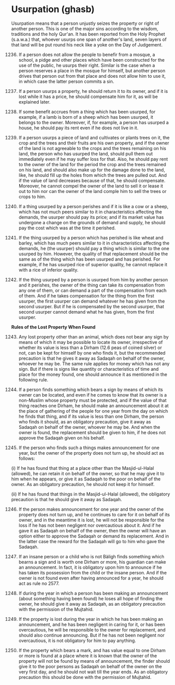 Usurpation (ghasb)
==================

Usurpation means that a person unjustly seizes the property or right of
another person. This is one of the major sins according to the wisdom,
traditions and the holy Qur'an. It has been reported from the Holy
Prophet (s.a.w.a.) that, whoever usurps one span of another's land,
seven layers of that land will be put round his neck like a yoke on the
Day of Judgement.

1236. If a person does not allow the people to benefir from a mosque, a
school, a pidge and other places which have been constructed for the use
of the public, he usurps their right. Similar is the case when a person
reserves a place in the mosque for himself, but another person drives
that person out from that place and does not allow him to use it, in
which case the latter person commits a sin.

1237. If a person usurps a property, he should return it to its owner,
and if it is lost while it has a price, he should compensate him for it,
as will be explained later.

1238. If some benefit accrues from a thing which has been usurped, for
example, if a lamb is born of a sheep which has been usurped, it belongs
to the owner. Moreover, if, for example, a person has usurped a house,
he should pay its rent even if he does not live in it.

1239. If a person usurps a piece of land and cultivates or plants trees
on it, the crop and the trees and their fruits are his own property, and
if the owner of the land is not agreeable to the crops and the trees
remaining on his land, the person who has usurped the land, should pull
them out immediately even if he may suffer loss for that. Aiso, he
should pay rent to the owner of the land for the period the crop and the
trees remained on his land, and should also make up for the damage done
to the land, like, he should fill up the holes from which the trees are
pulled out. And if the value of land decreases because of that, he
should compensate. Moreover, he cannot compel the owner of the land to
sell it or lease it out to him nor can the owner of the land comple him
to sell the trees or crops to him.

1240. If a thing usurped by a person perishes and if it is like a cow
or a sheep, which has not much peers similar to it in characteristics
affecting the demands, the usurper should pay its price; and if its
market value has undergone a change on the grounds of demand and supply,
he should pay the cost which was at the time it perished.

1241. If the thing usurped by a person which has perished is like wheat
and barley, which has much peers similar to it in characteristics
affecting the demands, he (the usurper) should pay a thing which is
similar to the one usurped by him. However, the quality of that
replacement should be the same as of the thing which has been usurped
and has perished. For example, if he has usurped rice of superior
quality, he cannot replace it with a rice of inferior quality.

1242. If the thing usurped by a person is usurped from him by another
person and it perishes, the owner of the thing can take its compensation
from any one of them, or can demand a part of the compensation from each
of them. And if he takes compensation for the thing from the first
usurper, the first usurper can demand whatever he has given from the
second usurper. But if he is compensated by the second usurper, that
second usurper cannot demand what he has given, from the first
usurper.

**Rules of the Lost Property When Found**

1243. Any lost property other than an animal, which does not bear any
sign by means of which it may be possible to locate its owner,
irrespective of whether its value is less than a Dirham (12.6 peas of
coined silver) or not, can be kept for himself by one who finds it, but
the recommended precaution is that he gives it away as Sadaqah on behalf
of the owner, whoever he may be. The same rule applies for money which
has not any sign. But if there is signs like quantity or characteristics
of time and place for the money found, one should announce it as
mentioned in the following rule.

1244. If a person finds something which bears a sign by means of which
its owner can be located, and even if he comes to know that its owner is
a non-Muslim whose property must be protected, and if the value of that
thing reaches one Dirham, he should make an announcement about it at the
place of gathering of the people for one year from the day on which he
finds that thing, and if its value is less than one Dirham, the person
who finds it should, as an obligatory precaution, give it away as
Sadaqah on behalf of the owner, whoever he may be. And when the owner is
found, the replacement should be given to him, if he does not approve
the Sadaqah given on his behalf.

1245. If the person who finds such a things makes announcement for one
year, but the owner of the property does not turn up, he should act as
follows:

(i) If he has found that thing at a place other than the
Masjid-ul-Halal (allowed), he can retain it on behalf of the owner, so
that he may give it to him when he appears, or give it as Sadaqah to the
poor on behalf of the owner. As an obligatory precaution, he should not
keep it for himself.

(ii) If he has found that things in the Masjid-ul-Halal (allowed), the
obligatory precaution is that he should give it away as Sadaqah.

1246. If the person makes announcement for one year and the owner of
the property does not turn up, and he continues to care for it on behalf
of its owner, and in the meantime it is lost, he will not be responsible
for the loss if he has not been negligent nor overcautious about it. And
if he gave it as Sadaqah on behalf of the owner, then the owner will
have an option either to approve the Sadaqah or demand its replacement.
And in the latter case the reward for the Sadaqah will go to him who
gave the Sadaqah.

1247. If an insane person or a child who is not Bàligh finds something
which bearns a sign and is worth one Dirham or more, his guardian can
make an announcement. In fact, it is obligatory upon him to announce if
he has taken its possession from the child or the insane person. And if
the owner is not found even after having announced for a year, he should
act as rule no 2577.

1248. If during the year in which a person has been making an
announcement (about something having been found) he loses all hope of
finding the owner, he should give it away as Sadaqah, as an obligatory
precaution with the permission of the Mujtahid.

1249. If the property is lost during the year in which he has been
making an announcement, and he has been negligent in caring for it, or
has been overcautious, he will be responsible to the owner for
replacement, and should also continue announcing. But if he has not been
negligent nor overcautious, it is not obligatory for him to pay
anything.

1250. If the property which bears a mark, and has value equal to one
Dirham or more is found at a place where it is known that the owner of
the property will not be found by means of announcement, the finder
should give it to the poor persons as Sadaqah on behalf of the owner on
the very first day, and he should not wait till the year ends. As an
obligatory precaution this should be done with the permission of
Mujtahid.
